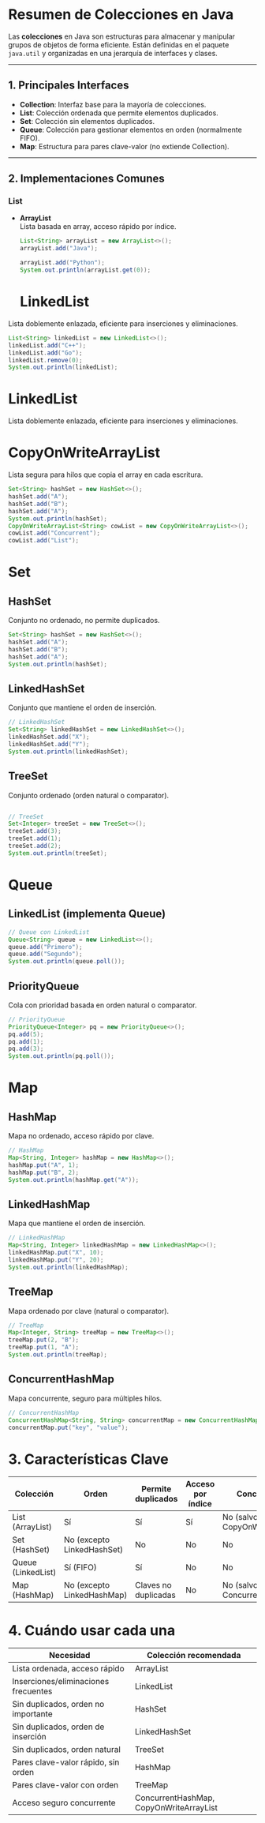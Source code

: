 # Resumen de Colecciones en Java

Las **colecciones** en Java son estructuras para almacenar y manipular grupos de objetos de forma eficiente. Están definidas en el paquete `java.util` y organizadas en una jerarquía de interfaces y clases.

---

## 1. Principales Interfaces

- **Collection**: Interfaz base para la mayoría de colecciones.
- **List**: Colección ordenada que permite elementos duplicados.
- **Set**: Colección sin elementos duplicados.
- **Queue**: Colección para gestionar elementos en orden (normalmente FIFO).
- **Map**: Estructura para pares clave-valor (no extiende Collection).

---

## 2. Implementaciones Comunes

### List

- **ArrayList**  
  Lista basada en array, acceso rápido por índice.  
  ```java
  List<String> arrayList = new ArrayList<>();
  arrayList.add("Java");

  arrayList.add("Python");
  System.out.println(arrayList.get(0));
  ```
  
  # LinkedList
Lista doblemente enlazada, eficiente para inserciones y eliminaciones.

```java
List<String> linkedList = new LinkedList<>();
linkedList.add("C++");
linkedList.add("Go");
linkedList.remove(0);
System.out.println(linkedList);
```
# LinkedList
Lista doblemente enlazada, eficiente para inserciones y eliminaciones.

# CopyOnWriteArrayList
Lista segura para hilos que copia el array en cada escritura.

```java
Set<String> hashSet = new HashSet<>();
hashSet.add("A");
hashSet.add("B");
hashSet.add("A");
System.out.println(hashSet);
CopyOnWriteArrayList<String> cowList = new CopyOnWriteArrayList<>();
cowList.add("Concurrent");
cowList.add("List");
```
# Set

## HashSet
Conjunto no ordenado, no permite duplicados.

```java
Set<String> hashSet = new HashSet<>();
hashSet.add("A");
hashSet.add("B");
hashSet.add("A");
System.out.println(hashSet);
```

## LinkedHashSet
Conjunto que mantiene el orden de inserción.
```java
// LinkedHashSet
Set<String> linkedHashSet = new LinkedHashSet<>();
linkedHashSet.add("X");
linkedHashSet.add("Y");
System.out.println(linkedHashSet);
````

## TreeSet
Conjunto ordenado (orden natural o comparator).

```java

// TreeSet
Set<Integer> treeSet = new TreeSet<>();
treeSet.add(3);
treeSet.add(1);
treeSet.add(2);
System.out.println(treeSet);
````

# Queue

## LinkedList (implementa Queue)
```java
// Queue con LinkedList
Queue<String> queue = new LinkedList<>();
queue.add("Primero");
queue.add("Segundo");
System.out.println(queue.poll());
````

## PriorityQueue
Cola con prioridad basada en orden natural o comparator.

```java
// PriorityQueue
PriorityQueue<Integer> pq = new PriorityQueue<>();
pq.add(5);
pq.add(1);
pq.add(3);
System.out.println(pq.poll());
```

# Map

## HashMap
Mapa no ordenado, acceso rápido por clave.

```java
// HashMap
Map<String, Integer> hashMap = new HashMap<>();
hashMap.put("A", 1);
hashMap.put("B", 2);
System.out.println(hashMap.get("A"));
```

## LinkedHashMap
Mapa que mantiene el orden de inserción.
```java
// LinkedHashMap
Map<String, Integer> linkedHashMap = new LinkedHashMap<>();
linkedHashMap.put("X", 10);
linkedHashMap.put("Y", 20);
System.out.println(linkedHashMap);
```

## TreeMap
Mapa ordenado por clave (natural o comparator).
```java
// TreeMap
Map<Integer, String> treeMap = new TreeMap<>();
treeMap.put(2, "B");
treeMap.put(1, "A");
System.out.println(treeMap);
````

## ConcurrentHashMap
Mapa concurrente, seguro para múltiples hilos.

```java
// ConcurrentHashMap
ConcurrentHashMap<String, String> concurrentMap = new ConcurrentHashMap<>();
concurrentMap.put("key", "value");
```

# 3. Características Clave

| Colección           | Orden                   | Permite duplicados       | Acceso por índice | Concurrencia             |
|---------------------|-------------------------|-------------------------|-------------------|--------------------------|
| List (ArrayList)    | Sí                      | Sí                      | Sí                | No (salvo CopyOnWrite)   |
| Set (HashSet)       | No (excepto LinkedHashSet) | No                    | No                | No                       |
| Queue (LinkedList)  | Sí (FIFO)               | Sí                      | No                | No                       |
| Map (HashMap)       | No (excepto LinkedHashMap) | Claves no duplicadas  | No                | No (salvo ConcurrentHashMap) |

# 4. Cuándo usar cada una

| Necesidad                     | Colección recomendada               |
|------------------------------|------------------------------------|
| Lista ordenada, acceso rápido | ArrayList                         |
| Inserciones/eliminaciones frecuentes | LinkedList                |
| Sin duplicados, orden no importante | HashSet                   |
| Sin duplicados, orden de inserción | LinkedHashSet              |
| Sin duplicados, orden natural | TreeSet                         |
| Pares clave-valor rápido, sin orden | HashMap                   |
| Pares clave-valor con orden | TreeMap                         |
| Acceso seguro concurrente    | ConcurrentHashMap, CopyOnWriteArrayList |

  
  

  

